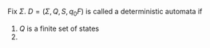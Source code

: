 Fix $\Sigma$. 
$D=(\Sigma,Q,S,q_{0}F)$ is called a deterministic automata if 
1. $Q$ is a finite set of states
2. 